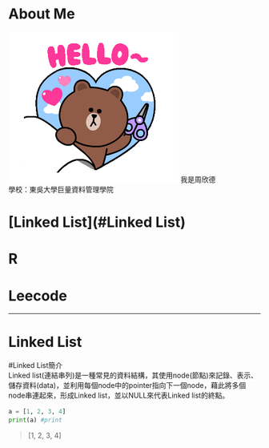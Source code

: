 # About Me
<img src='tenor.gif'>
我是周欣德</br>
學校：東吳大學巨量資料管理學院


# [Linked List](#Linked List)  
# R
# Leecode 
----------
# **Linked List**
#Linked List簡介</br>
Linked list(連結串列)是一種常見的資料結構，其使用node(節點)來記錄、表示、儲存資料(data)，並利用每個node中的pointer指向下一個node，藉此將多個node串連起來，形成Linked list，並以NULL來代表Linked list的終點。
```python
a = [1, 2, 3, 4]
print(a) #print
```
> [1, 2, 3, 4]

